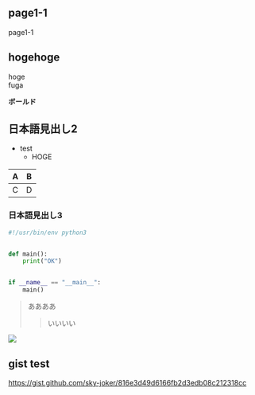 ## page1-1

page1-1

## hogehoge

hoge  
fuga

**ボールド**

## 日本語見出し2

* test
    * HOGE

|A|B|
|-|-|
|C|D|

### 日本語見出し3

```py
#!/usr/bin/env python3


def main():
    print("OK")


if __name__ == "__main__":
    main()
```

> ああああ
>> いいいい

![](https://getvectorlogo.com/wp-content/uploads/2019/01/red-hat-ansible-tower-vector-logo.png)

## gist test

https://gist.github.com/sky-joker/816e3d49d6166fb2d3edb08c212318cc


